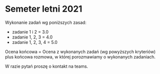 # Semeter letni 2021

Wykonanie zadań wg poniższych zasad: 
- zadanie 1 i 2 = 3.0
- zadanie 1, 2, 3 = 4.0
- zadanie 1, 2, 3, 4 = 5.0

Ocena końcowa = Ocena z wykonanych zadań (wg powyższych kryteriów) plus końcowa rozmowa, w której porozmawiamy o wykonanych zadaniach.

W razie pytań proszę o kontakt na teams.
